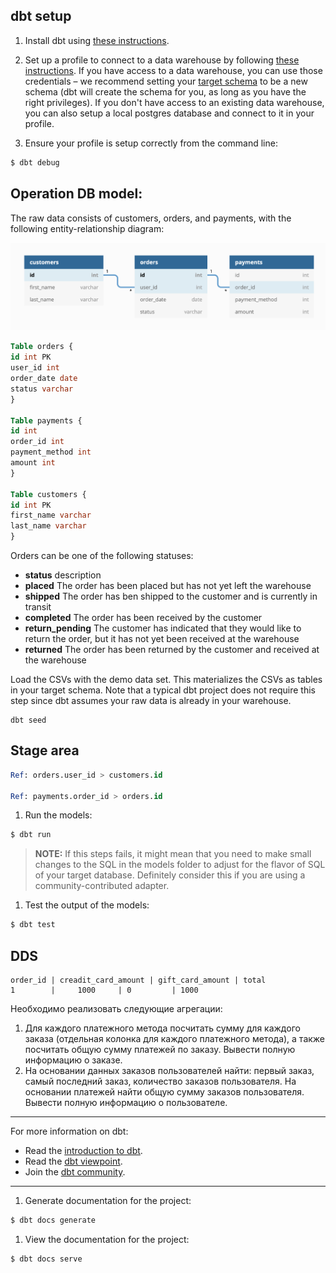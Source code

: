 ## dbt setup

1. Install dbt using [these instructions](https://docs.getdbt.com/docs/installation).

1. Set up a profile to connect to a data warehouse by following [these instructions](https://docs.getdbt.com/docs/configure-your-profile). 
If you have access to a data warehouse, you can use those credentials – we recommend setting your [target schema](https://docs.getdbt.com/docs/configure-your-profile#section-populating-your-profile) 
to be a new schema (dbt will create the schema for you, as long as you have the right privileges). 
If you don't have access to an existing data warehouse, you can also setup a local postgres database and connect to it in your profile.

1. Ensure your profile is setup correctly from the command line:
```bash
$ dbt debug
```

## Operation DB model:

The raw data consists of customers, orders, and payments, with the following entity-relationship diagram:

![ERD](./shop_erd.png)

```sql
Table orders {
id int PK
user_id int
order_date date
status varchar
}

Table payments {
id int
order_id int
payment_method int
amount int
}

Table customers {
id int PK
first_name varchar
last_name varchar
}
```

Orders can be one of the following statuses:

- **status**	description
- **placed**	The order has been placed but has not yet left the warehouse
- **shipped**	The order has ben shipped to the customer and is currently in transit
- **completed**	The order has been received by the customer
- **return_pending**	The customer has indicated that they would like to return the order, but it has not yet been received at the warehouse
- **returned**	The order has been returned by the customer and received at the warehouse

Load the CSVs with the demo data set. This materializes the CSVs as tables in your target schema.
Note that a typical dbt project does not require this step since dbt assumes your raw data is already in your warehouse.

```shell
dbt seed
```

## Stage area

```sql
Ref: orders.user_id > customers.id

Ref: payments.order_id > orders.id
```

1. Run the models:
```bash
$ dbt run
```

> **NOTE:** If this steps fails, it might mean that you need to make small changes to the SQL in the models folder to adjust for the flavor of SQL of your target database. 
> Definitely consider this if you are using a community-contributed adapter.

1. Test the output of the models:
```bash
$ dbt test
```

## DDS

```text
order_id | creadit_card_amount | gift_card_amount | total
1        |     1000     | 0         | 1000
```
Необходимо реализовать следующие агрегации:
1. Для каждого платежного метода посчитать сумму для каждого заказа (отдельная колонка для каждого платежного метода), 
а также посчитать общую сумму платежей по заказу. Вывести полную информацию о заказе.
2. На основании данных заказов пользователей найти: первый заказ, самый последний заказ, количество заказов пользователя.
На основании платежей найти общую сумму заказов пользователя. Вывести полную информацию о пользователе.

---
For more information on dbt:
- Read the [introduction to dbt](https://docs.getdbt.com/docs/introduction).
- Read the [dbt viewpoint](https://docs.getdbt.com/docs/about/viewpoint).
- Join the [dbt community](http://community.getdbt.com/).
---

1. Generate documentation for the project:
```bash
$ dbt docs generate
```

1. View the documentation for the project:
```bash
$ dbt docs serve
```

